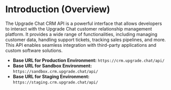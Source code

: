 # Introduction (Overview)

The Upgrade Chat CRM API is a powerful interface that allows developers to interact with the Upgrade Chat customer relationship management platform. It provides a wide range of functionalities, including managing customer data, handling support tickets, tracking sales pipelines, and more. This API enables seamless integration with third-party applications and custom software solutions.

- **Base URL for Production Environment:** `https://crm.upgrade.chat/api/`
- **Base URL for Sandbox Environment:** `https://sandbox.crm.upgrade.chat/api/`
- **Base URL for Staging Environment:** `https://staging.crm.upgrade.chat/api/`
